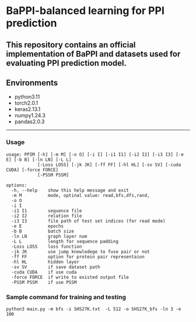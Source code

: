 # BaPPI-balanced learning for PPI prediction
This repository contains an official implementation of BaPPI and datasets used for evaluating PPI prediction model.
----
## Environments
- python3.11
- torch2.0.1
- keras2.13.1
- numpy1.24.3
- pandas2.0.3
----
### Usage
```
usage: PPIM [-h] [-m M] [-o O] [-i I] [-i1 I1] [-i2 I2] [-i3 I3] [-e E] [-b B] [-ln LN] [-L L]
            [-Loss LOSS] [-jk JK] [-ff FF] [-hl HL] [-sv SV] [-cuda CUDA] [-force FORCE]
            [-PSSM PSSM]

options:
  -h, --help    show this help message and exit
  -m M          mode, optinal value: read,bfs,dfs,rand,
  -o O
  -i I
  -i1 I1        sequence file
  -i2 I2        relation file
  -i3 I3        file path of test set indices (for read mode)
  -e E          epochs
  -b B          batch size
  -ln LN        graph layer num
  -L L          length for sequence padding
  -Loss LOSS    loss function
  -jk JK        use jump knowledege to fuse pair or not
  -ff FF        option for protein pair representaion
  -hl HL        hidden layer
  -sv SV        if save dataset path
  -cuda CUDA    if use cuda
  -force FORCE  if write to existed output file
  -PSSM PSSM    if use PSSM
```
### Sample command for training and testing
```
python3 main.py -m bfs -i SHS27K.txt  -L 512 -o SHS27K_bfs -ln 3 -e 100
